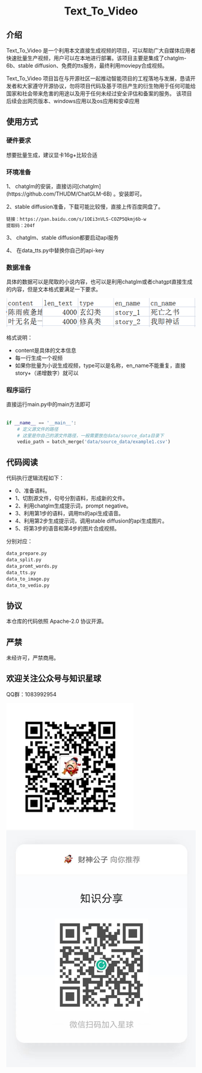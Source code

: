 <center><h1>Text_To_Video </h1></center>

<h2>介绍</h2>

Text_To_Video 是一个利用本文直接生成视频的项目，可以帮助广大自媒体应用者快速批量生产视频，用户可以在本地进行部署。该项目主要是集成了chatglm-6b、stable diffusion、免费的tts服务，最终利用moviepy合成视频。




Text_To_Video 项目旨在与开源社区一起推动智能项目的工程落地与发展，恳请开发者和大家遵守开源协议，勿将项目代码及基于项目产生的衍生物用于任何可能给国家和社会带来危害的用途以及用于任何未经过安全评估和备案的服务。
该项目后续会出网页版本、windows应用以及os应用和安卓应用

<h2>使用方式</h2>

<h3>硬件要求</h3>
想要批量生成，建议显卡16g+比较合适



<h3>环境准备</h3>
1、 chatglm的安装，直接访问[chatglm](https://github.com/THUDM/ChatGLM-6B)   。安装即可。

2、stable diffusion准备，下载可能比较慢，直接上传百度网盘了。  

    链接：https://pan.baidu.com/s/1OEi3nVLS-COZP5Qkmj6b-w   
    提取码：204f   

3、 chatglm、stable diffusion都要启动api服务

4、 在data_tts.py中替换你自己的api-key

<h3>数据准备</h3>
具体的数据可以是爬取的小说内容，也可以是利用chatglm或者chatgpt直接生成的内容，但是文本格式要满足一下要求。

![img.png](img.png)  
  
格式说明：  
+ content是具体的文本信息
+ 每一行生成一个视频
+ 如果你批量为小说生成视频，type可以是名称，en_name不能重复，直接story+（递增数字）就可以


<h3>程序运行</h3>

直接运行main.py中的main方法即可

```python

if __name__ == '__main__':
    # 定义源文件的路径
    # 这里是你自己的源文件路径，一般需要放在data/source_data目录下
    vedio_path = batch_merge('data/source_data/example1.csv')
```


<h2>代码阅读</h2>

代码执行逻辑流程如下：
+ 0、准备语料。
+ 1、切割源文件，句号分割语料，形成新的文件。
+ 2、利用chatglm生成提示词，prompt negative。
+ 3、利用第1步的语料，调用tts的api生成语音。
+ 4、利用第2步生成提示词，调用stable diffusion的api生成图片。
+ 5、将第3步的语音和第4步的图片合成视频。

分别对应：
```python
data_prepare.py
data_split.py
data_promt_words.py
data_tts.py
data_to_image.py
data_to_vedio.py
```

<h2>协议</h2>

本仓库的代码依照 Apache-2.0 协议开源。
<h2>严禁</h2>

未经许可，严禁商用。


<h2>欢迎关注公众号与知识星球</h2>QQ群：1083992954

![img_1.png](img_1.png)
![微信图片_20230612191801.jpg](zhishi.jpg)